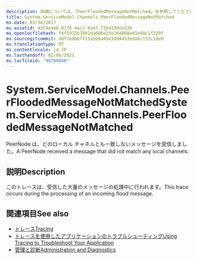 ```yaml
---
description: 詳細については、「PeerFloodedMessageNotMatched」を参照してください。
title: System.ServiceModel.Channels.PeerFloodedMessageNotMatched
ms.date: 03/30/2017
ms.assetid: 43f4eab6-0176-4ac3-9a47-f35419dea539
ms.openlocfilehash: f4f5925b7801da606e2fe2640b8ed1e90c1f220f
ms.sourcegitcommit: ddf7edb67715a5b9a45e3dd44536dabc153c1de0
ms.translationtype: MT
ms.contentlocale: ja-JP
ms.lasthandoff: 02/06/2021
ms.locfileid: "99769846"
---
```

# <a name="systemservicemodelchannelspeerfloodedmessagenotmatched"></a><span data-ttu-id="d94b8-103">System.ServiceModel.Channels.PeerFloodedMessageNotMatched</span><span class="sxs-lookup"><span data-stu-id="d94b8-103">System.ServiceModel.Channels.PeerFloodedMessageNotMatched</span></span>

<span data-ttu-id="d94b8-104">PeerNode は、どのローカル チャネルとも一致しないメッセージを受信しました。</span><span class="sxs-lookup"><span data-stu-id="d94b8-104">A PeerNode received a message that did not match any local channels.</span></span>  
  
## <a name="description"></a><span data-ttu-id="d94b8-105">説明</span><span class="sxs-lookup"><span data-stu-id="d94b8-105">Description</span></span>  

 <span data-ttu-id="d94b8-106">このトレースは、受信した大量のメッセージの処理中に行われます。</span><span class="sxs-lookup"><span data-stu-id="d94b8-106">This trace occurs during the processing of an incoming flood message.</span></span>  
  
## <a name="see-also"></a><span data-ttu-id="d94b8-107">関連項目</span><span class="sxs-lookup"><span data-stu-id="d94b8-107">See also</span></span>

- [<span data-ttu-id="d94b8-108">トレース</span><span class="sxs-lookup"><span data-stu-id="d94b8-108">Tracing</span></span>](index.md)
- [<span data-ttu-id="d94b8-109">トレースを使用したアプリケーションのトラブルシューティング</span><span class="sxs-lookup"><span data-stu-id="d94b8-109">Using Tracing to Troubleshoot Your Application</span></span>](using-tracing-to-troubleshoot-your-application.md)
- [<span data-ttu-id="d94b8-110">管理と診断</span><span class="sxs-lookup"><span data-stu-id="d94b8-110">Administration and Diagnostics</span></span>](../index.md)
